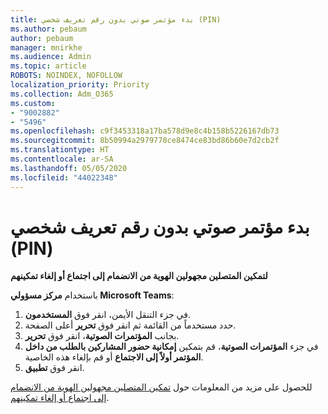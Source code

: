 ```yaml
---
title: بدء مؤتمر صوتي بدون رقم تعريف شخصي (PIN)
ms.author: pebaum
author: pebaum
manager: mnirkhe
ms.audience: Admin
ms.topic: article
ROBOTS: NOINDEX, NOFOLLOW
localization_priority: Priority
ms.collection: Adm_O365
ms.custom:
- "9002882"
- "5496"
ms.openlocfilehash: c9f3453318a17ba578d9e8c4b158b5226167db73
ms.sourcegitcommit: 8b50994a2979778ce8474ce83bd86b60e7d2cb2f
ms.translationtype: HT
ms.contentlocale: ar-SA
ms.lasthandoff: 05/05/2020
ms.locfileid: "44022348"
---
```

# <a name="start-an-audio-conference-without-a-pin"></a>بدء مؤتمر صوتي بدون رقم تعريف شخصي (PIN)

**لتمكين المتصلين مجهولين الهوية من الانضمام إلى اجتماع أو إلغاء تمكينهم**

باستخدام **مركز مسؤولي Microsoft Teams**:

1. في جزء التنقل الأيمن، انقر فوق **المستخدمون**.
2. حدد مستخدماً من القائمة ثم انقر فوق **تحرير** أعلى الصفحة.
3. بجانب **المؤتمرات الصوتية**، انقر فوق **تحرير**.
4. في جزء **المؤتمرات الصوتية**، قم بتمكين **إمكانية حضور المشاركين بالطلب من داخل المؤتمر أولاً إلى الاجتماع** أو قم بإلغاء هذه الخاصية.
5. انقر فوق **تطبيق**.

للحصول على مزيد من المعلومات حول [تمكين المتصلين مجهولين الهوية من الانضمام إلى اجتماع أو إلغاء تمكينهم](https://docs.microsoft.com/microsoftteams/start-an-audio-conference-over-the-phone-without-a-pin-in-teams).

